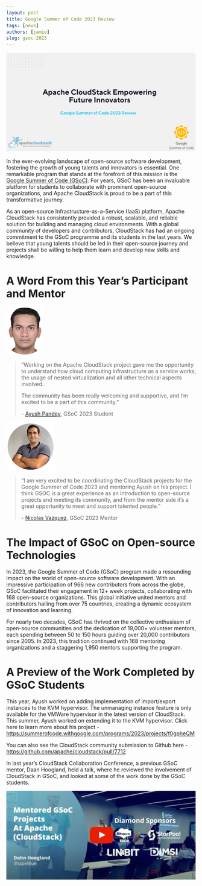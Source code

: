 ```yaml
---
layout: post
title: Google Summer of Code 2023 Review
tags: [news]
authors: [jamie]
slug: gsoc-2023
---
```


[![](banner.png "Google Summer of Code 2023 Review")](/blog/gsoc-2023)

In the ever-evolving landscape of open-source software development, fostering
the growth of young talents and innovators is essential. One remarkable program
that stands at the forefront of this mission is the [Google Summer of Code
(GSoC)](https://summerofcode.withgoogle.com/). For years, GSoC has been an
invaluable platform for students to collaborate with prominent open-source
organizations, and Apache CloudStack is proud to be a part of this
transformative journey.

<!-- truncate -->

As an open-source Infrastructure-as-a-Service (IaaS) platform, Apache CloudStack
has consistently provided a robust, scalable, and reliable solution for building
and managing cloud environments. With a global community of developers and
contributors, CloudStack has had an ongoing commitment to the GSoC programme and
its students in the last years. We believe that young talents should be led in
their open-source journey and projects shall be willing to help them learn and
develop new skills and knowledge.

# A Word From this Year’s Participant and Mentor

![](ayush.png "Ayush")

>“Working on the Apache CloudStack project gave me the opportunity to understand
>how cloud computing infrastructure as a service works, the usage of nested
>virtualization and all other technical aspects involved.
>
>The community has been really welcoming and supportive, and I’m excited to be a
>part of this community.”
>
>-&nbsp;[Ayush Pandey](https://www.linkedin.com/in/itsayushpandey/), GSoC 2023 Student

![](nicolas.png "Nicolas")

>“I am very excited to be coordinating the CloudStack projects for the Google
>Summer of Code 2023 and mentoring Ayush on his project. I think GSOC is a great
>experience as an introduction to open-source projects and meeting its community,
>and from the mentor side it’s a great opportunity to meet and support talented
>people.”
>
>-&nbsp;[Nicolas Vazquez](https://www.linkedin.com/in/nvazquezuy/), GSoC 2023 Mentor

# The Impact of GSoC on Open-source Technologies

In 2023, the Google Summer of Code (GSoC) program made a resounding impact on
the world of open-source software development. With an impressive participation
of 966 new contributors from across the globe, GSoC facilitated their engagement
in 12+ week projects, collaborating with 168 open-source organizations. This
global initiative united mentors and contributors hailing from over 75
countries, creating a dynamic ecosystem of innovation and learning.

For nearly two decades, GSoC has thrived on the collective enthusiasm of
open-source communities and the dedication of 19,000+ volunteer mentors, each
spending between 50 to 150 hours guiding over 20,000 contributors since 2005. In
2023, this tradition continued with 168 mentoring organizations and a staggering
1,950 mentors supporting the program.

# A Preview of the Work Completed by GSoC Students

This year, Ayush worked on adding implementation of import/export instances to
the KVM hypervisor. The unmanaging instance feature is only available for the
VMWare hypervisor in the latest version of CloudStack. This summer, Ayush worked
on extending it to the KVM hypervisor. Click here to learn more about his
project -  https://summerofcode.withgoogle.com/programs/2023/projects/f0gpheQM

You can also see the CloudStack community submission to Github here -
https://github.com/apache/cloudstack/pull/7712

In last year’s CloudStack Collaboration Conference, a previous GSoC mentor, Daan
Hoogland, held a talk, where he reviewed the involvement of CloudStack in GSoC,
and looked at some of the work done by the GSoC students.

[![](daan.png "Daan on GSoC")](https://www.youtube.com/watch?v=tDDoxFwhIvw)
